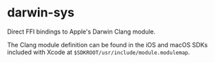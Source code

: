 # darwin-sys

Direct FFI bindings to Apple's Darwin Clang module.

The Clang module definition can be found in the iOS and macOS SDKs included with Xcode at
`$SDKROOT/usr/include/module.modulemap`.

